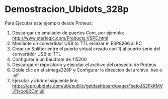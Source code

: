 # Demostracion_Ubidots_328p
Para Ejecutar este ejemplo desde Proteus:
1) Descargar un emulador de puertos Com, por ejemplo: http://www.eterlogic.com/Products.VSPE.html
2) Mediante un convertidor USB to TTL enlazar el ESP8266 al PC
3) Crear un Splitter entre el puerto virtual creado con 1) al puerto serie del convertidor USB to TTL
4) Configurar a un baudrate de 115200
5) Descargar el repositorio y ejecutar el archivo del proyecto de Proteus
6) Doble clic en el atmega328P y Configurar la direccion del archivo .hex o .elf
7) Ejecutar y abrir el siguiente link: https://app.ubidots.com/ubi/public/getdashboard/page/FsetoJS2FkKMVJ1fxoo90OmjulI
